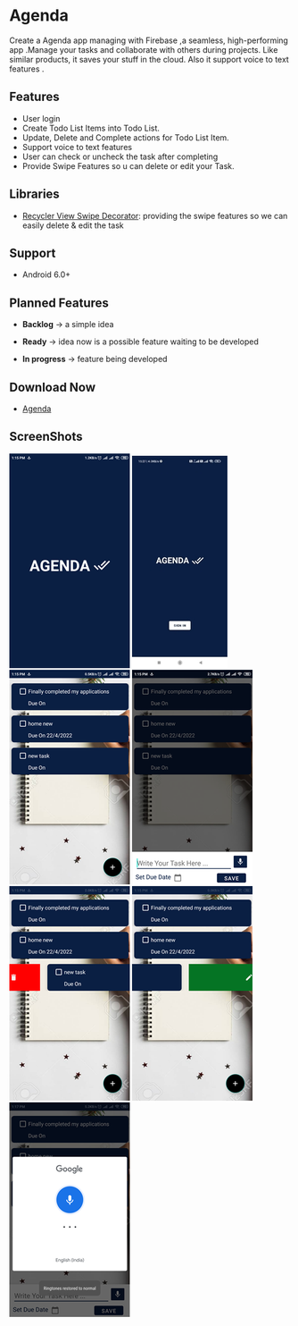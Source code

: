 # Agenda
Create a Agenda app managing with Firebase ,a seamless, high-performing app .Manage your tasks and collaborate with others during projects. Like similar products, it saves your stuff in the cloud. Also it support voice to text features .

## Features
- User login 
- Create Todo List Items into Todo List.
- Update, Delete and Complete actions for Todo List Item.
- Support voice to text features
- User can check or uncheck the task after completing
- Provide Swipe Features so u can delete or edit your Task.
  
## Libraries
- [Recycler View Swipe Decorator](https://github.com/xabaras/RecyclerViewSwipeDecorator): providing the swipe features so we can easily delete & edit the task

## Support
- Android 6.0+

## Planned Features

- **Backlog**     → a simple idea 

- **Ready**       → idea now is a possible feature waiting to be developed

- **In progress** → feature being developed

## Download Now 

- [Agenda](Agenda.apk)

## ScreenShots

![](ScreenShots/Screenshot_2022-04-16-13-15-25-092_com.example.agenda.png)
![](ScreenShots/Screenshot_2022-04-24-15-27-06-816_com.example.agenda.jpg)
![](ScreenShots/Screenshot_2022-04-16-13-15-30-148_com.example.agenda.png)
![](ScreenShots/Screenshot_2022-04-16-13-15-34-503_com.example.agenda.png)
![](ScreenShots/Screenshot_2022-04-16-13-15-42-536_com.example.agenda.png)
![](ScreenShots/Screenshot_2022-04-16-13-15-48-692_com.example.agenda.png)
![](ScreenShots/Screenshot_2022-04-16-13-17-36-069_com.google.android.googlequicksearchbox.png)


